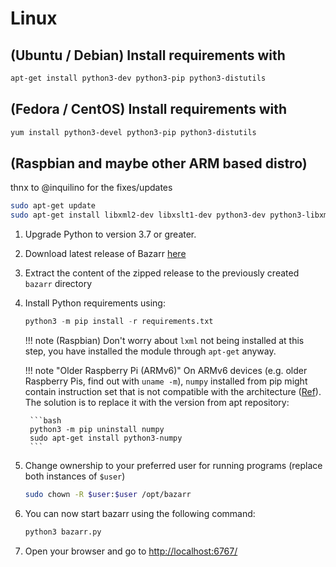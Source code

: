 # Linux

## (Ubuntu / Debian) Install requirements with

  ```bash
  apt-get install python3-dev python3-pip python3-distutils
  ```

## (Fedora / CentOS) Install requirements with

  ```bash
  yum install python3-devel python3-pip python3-distutils
  ```

## (Raspbian and maybe other ARM based distro)

thnx to @inquilino for the fixes/updates

  ```bash
  sudo apt-get update
  sudo apt-get install libxml2-dev libxslt1-dev python3-dev python3-libxml2 python3-lxml unrar-free ffmpeg libatlas-base-dev
  ```

1. Upgrade Python to version 3.7 or greater.
1. Download latest release of Bazarr [here](https://github.com/morpheus65535/bazarr/releases/latest/download/bazarr.zip)
1. Extract the content of the zipped release to the previously created `bazarr` directory
1. Install Python requirements using:

    ```python
    python3 -m pip install -r requirements.txt
    ```

    !!! note
        (Raspbian) Don't worry about `lxml` not being installed at this step, you have installed the module through `apt-get` anyway.

    !!! note "Older Raspberry Pi (ARMv6)"
        On ARMv6 devices (e.g. older Raspberry Pis, find out with `uname -m`), `numpy` installed from pip might contain instruction set that is not compatible with the architecture ([Ref](https://github.com/morpheus65535/bazarr/issues/1671)). The solution is to replace it with the version from apt repository:

        ```bash
        python3 -m pip uninstall numpy
        sudo apt-get install python3-numpy
        ```

1. Change ownership to your preferred user for running programs (replace both instances of `$user`)

    ```bash
    sudo chown -R $user:$user /opt/bazarr
    ```

1. You can now start bazarr using the following command:

    ```python
    python3 bazarr.py
    ```

1. Open your browser and go to [http://localhost:6767/](http://localhost:6767/)
